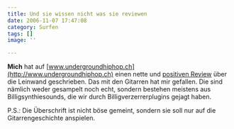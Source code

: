 ```yaml
---
title: Und sie wissen nicht was sie reviewen
date: 2006-11-07 17:47:08
category: Surfen
tags: []
image: ''

---
```


**Mich** hat auf [www.undergroundhiphop.ch](http://www.undergroundhiphop.ch) einen nette und [positiven Review](http://www.undergroundhiphop.ch/leinwand.htm) über die Leinwand geschrieben. Das mit den Gitarren hat mir gefallen. Die sind nämlich weder gesampelt noch echt, sondern bestehen meistens aus Billigsynthiesounds, die wir durch Billigverzerrerplugins gejagt haben.  

  

P.S.: Die Überschrift ist nicht böse gemeint, sondern sie soll nur auf die Gitarrengeschichte anspielen.
